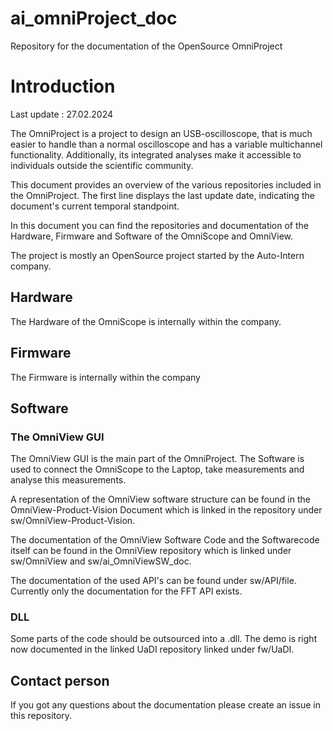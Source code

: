 # ai_omniProject_doc
Repository for the documentation of the OpenSource OmniProject 


# Introduction

Last update : 27.02.2024

The OmniProject is a project to design an USB-oscilloscope, that is much easier to handle than a normal oscilloscope and has a variable multichannel functionality. Additionally, its integrated analyses make it accessible to individuals outside the scientific community.

This document provides an overview of the various repositories included in the OmniProject. The first line displays the last update date, indicating the document's current temporal standpoint.

In this document you can find the repositories and documentation of the Hardware, Firmware and Software of the OmniScope and OmniView. 

The project is mostly an OpenSource project started by the Auto-Intern company. 


## Hardware

The Hardware of the OmniScope is internally within the company. 

## Firmware
The Firmware is internally within the company 

## Software
### The OmniView GUI

The OmniView GUI is the main part of the OmniProject. The Software is used to connect the OmniScope to the Laptop, take measurements and analyse this measurements. 

A representation of the OmniView software structure can be found in the OmniView-Product-Vision Document which is linked in the repository under sw/OmniView-Product-Vision. 

The documentation of the OmniView Software Code and the Softwarecode itself can be found in the OmniView repository which is linked under sw/OmniView and sw/ai_OmniViewSW_doc. 

The documentation of the used API's can be found under sw/API/file. Currently only the documentation for the FFT API exists. 

### DLL
Some parts of the code should be outsourced into a .dll. 
The demo is right now documented in the linked UaDI repository linked under fw/UaDI.  

## Contact person
If you got any questions about the documentation please create an issue in this repository. 
